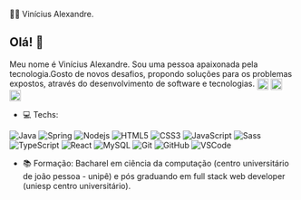 :man_technologist: Vinícius Alexandre.



## Olá! 👋
Meu nome é Vinícius Alexandre. Sou uma pessoa apaixonada pela tecnologia.Gosto de novos desafios, propondo soluções para os problemas expostos, através do desenvolvimento de software e tecnologias.
<a href="https://www.linkedin.com/in/vin%C3%ADcius-alexandre-6b809b17b/" target="blank"><img align="center" src="https://cdn.jsdelivr.net/npm/simple-icons@3.0.1/icons/linkedin.svg" alt="vinicius" height="20" width="20" /></a>
<a href="https://stackoverflow.com/users/13973423/vin%c3%adcius-alexandre" target="blank"><img align="center" src="https://cdn.jsdelivr.net/npm/simple-icons@3.0.1/icons/stackoverflow.svg" alt="vinicius" height="20" width="20" /></a>
<a href="https://medium.com/@viniciusdevti" target="blank"><img align="center" src="https://cdn.jsdelivr.net/npm/simple-icons@3.0.1/icons/medium.svg" alt="vinicius" height="20" width="20" /></a>


- :computer: Techs: 

![Java](https://img.shields.io/badge/-Java-007396?style=flat-square&logo=java)
![Spring](https://img.shields.io/badge/-Spring-6DB33F?style=flat-square&logo=spring&logoColor=white)
![Nodejs](https://img.shields.io/badge/-Nodejs-339933?style=flat-square&logo=Node.js&logoColor=white)
![HTML5](https://img.shields.io/badge/-HTML5-E34F26?style=flat-square&logo=html5&logoColor=white)
![CSS3](https://img.shields.io/badge/-CSS3-1572B6?style=flat-square&logo=css3)
![JavaScript](https://img.shields.io/badge/-JavaScript-black?style=flat-square&logo=javascript)
![Sass](https://img.shields.io/badge/-Sass-CC6699?style=flat-square&logo=sass&logoColor=white)
![TypeScript](https://img.shields.io/badge/-TypeScript-007ACC?style=flat-square&logo=typescript)
![React](https://img.shields.io/badge/-REACT-1572B6?style=flat-square&logo=REACT)
![MySQL](https://img.shields.io/badge/-MySQL-4479A1?style=flat-square&logo=mysql&logoColor=white)
![Git](https://img.shields.io/badge/-Git-black?style=flat-square&logo=git)
![GitHub](https://img.shields.io/badge/-GitHub-181717?style=flat-square&logo=github)
![VSCode](https://img.shields.io/badge/-VSCode-007ACC?style=flat-square&logo=visual-studio-code&logoColor=white)

-  :books: Formação: Bacharel em ciência da computação (centro universitário de joão pessoa - unipê)  e pós graduando em full stack web developer (uniesp centro universitário).


